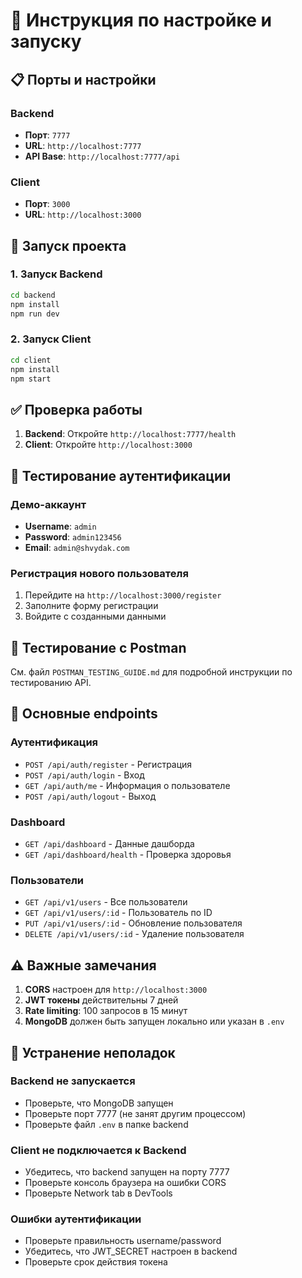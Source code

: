 # 🚀 Инструкция по настройке и запуску

## 📋 Порты и настройки

### Backend

- **Порт**: `7777`
- **URL**: `http://localhost:7777`
- **API Base**: `http://localhost:7777/api`

### Client

- **Порт**: `3000`
- **URL**: `http://localhost:3000`

## 🔧 Запуск проекта

### 1. Запуск Backend

```bash
cd backend
npm install
npm run dev
```

### 2. Запуск Client

```bash
cd client
npm install
npm start
```

## ✅ Проверка работы

1. **Backend**: Откройте `http://localhost:7777/health`
2. **Client**: Откройте `http://localhost:3000`

## 🔐 Тестирование аутентификации

### Демо-аккаунт

- **Username**: `admin`
- **Password**: `admin123456`
- **Email**: `admin@shvydak.com`

### Регистрация нового пользователя

1. Перейдите на `http://localhost:3000/register`
2. Заполните форму регистрации
3. Войдите с созданными данными

## 🧪 Тестирование с Postman

См. файл `POSTMAN_TESTING_GUIDE.md` для подробной инструкции по тестированию API.

## 🔄 Основные endpoints

### Аутентификация

- `POST /api/auth/register` - Регистрация
- `POST /api/auth/login` - Вход
- `GET /api/auth/me` - Информация о пользователе
- `POST /api/auth/logout` - Выход

### Dashboard

- `GET /api/dashboard` - Данные дашборда
- `GET /api/dashboard/health` - Проверка здоровья

### Пользователи

- `GET /api/v1/users` - Все пользователи
- `GET /api/v1/users/:id` - Пользователь по ID
- `PUT /api/v1/users/:id` - Обновление пользователя
- `DELETE /api/v1/users/:id` - Удаление пользователя

## ⚠️ Важные замечания

1. **CORS** настроен для `http://localhost:3000`
2. **JWT токены** действительны 7 дней
3. **Rate limiting**: 100 запросов в 15 минут
4. **MongoDB** должен быть запущен локально или указан в `.env`

## 🐛 Устранение неполадок

### Backend не запускается

- Проверьте, что MongoDB запущен
- Проверьте порт 7777 (не занят другим процессом)
- Проверьте файл `.env` в папке backend

### Client не подключается к Backend

- Убедитесь, что backend запущен на порту 7777
- Проверьте консоль браузера на ошибки CORS
- Проверьте Network tab в DevTools

### Ошибки аутентификации

- Проверьте правильность username/password
- Убедитесь, что JWT_SECRET настроен в backend
- Проверьте срок действия токена
